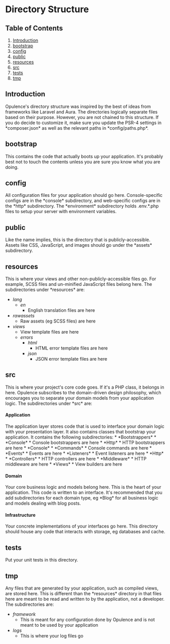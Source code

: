 # Directory Structure

## Table of Contents
1. [Introduction](#introduction)
2. [bootstrap](#bootstrap)
3. [config](#config)
4. [public](#public)
5. [resources](#resources)
6. [src](#src)
7. [tests](#tests)
8. [tmp](#tmp)

<h2 id="introduction">Introduction</h2>
Opulence's directory structure was inspired by the best of ideas from frameworks like Laravel and Aura.  The directories logically separate files based on their purpose.  However, you are not chained to this structure.  If you do decide to customize it, make sure you update the PSR-4 settings in *composer.json* as well as the relevant paths in *config/paths.php*.

<h2 id="bootstrap">bootstrap</h2>
This contains the code that actually boots up your application.  It's probably best not to touch the contents unless you are sure you know what you are doing.

<h2 id="config">config</h2>
All configuration files for your application should go here.  Console-specific configs are in the *console* subdirectory, and web-specific configs are in the *http* subdirectory.  The *environment* subdirectory holds .env.*.php files to setup your server with environment variables.

<h2 id="public">public</h2>
Like the name implies, this is the directory that is publicly-accessible.  Assets like CSS, JavaScript, and images should go under the *assets* subdirectory.

<h2 id="resources">resources</h2>
This is where your views and other non-publicly-accessible files go.  For example, SCSS files and un-minified JavaScript files belong here.  The subdirectories under *resources* are:

* *lang*
  * *en*
      * English translation files are here
* *rawassets*
  * Raw assets (eg SCSS files) are here
* *views*
  * View template files are here
  * *errors*
      * *html*
          * HTML error template files are here
      * *json*
          * JSON error template files are here

<h2 id="src">src</h2>
This is where your project's core code goes.  If it's a PHP class, it belongs in here.  Opulence subscribes to the domain-driven design philosophy, which encourages you to separate your domain models from your application logic.  The subdirectories under *src* are:

<h4>Application</h4>
The application layer stores code that is used to interface your domain logic with your presentation layer.  It also contains classes that bootstrap your application.  It contains the following subdirectories:  
* *Bootstrappers*
  * *Console*
      * Console bootstrappers are here
  * *Http*
      * HTTP bootstrappers are here
* *Console*
  * *Commands*
      * Console commands are here
* *Events*
  * Events are here
  * *Listeners*
      * Event listeners are here
* *Http*
  * *Controllers*
      * HTTP controllers are here
  * *Middleware*
      * HTTP middleware are here
  * *Views*
      * View builders are here
      
<h4>Domain</h4>
Your core business logic and models belong here.  This is the heart of your application.  This code is written to an interface.  It's recommended that you add subdirectories for each domain type, eg *Blog* for all business logic and models dealing with blog posts.

<h4>Infrastructure</h4>
Your concrete implementations of your interfaces go here.  This directory should house any code that interacts with storage, eg databases and cache.
 
<h2 id="tests">tests</h2>
Put your unit tests in this directory.

<h2 id="tmp">tmp</h2>
Any files that are generated by your application, such as compiled views, are stored here.  This is different than the *resources* directory in that files here are meant to be read and written to by the application, not a developer.  The subdirectories are:

* *framework*
  * This is meant for any configuration done by Opulence and is not meant to be used by your application
* *logs*
  * This is where your log files go